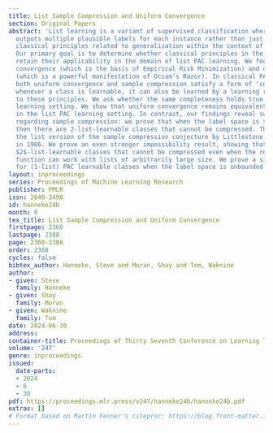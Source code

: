 ```yaml
---
title: List Sample Compression and Uniform Convergence
section: Original Papers
abstract: 'List learning is a variant of supervised classification where the learner
  outputs multiple plausible labels for each instance rather than just one.  We investigate
  classical principles related to generalization within the context of list learning.
  Our primary goal is to determine whether classical principles in the PAC setting
  retain their applicability in the domain of list PAC learning. We focus on uniform
  convergence (which is the basis of Empirical Risk Minimization) and on sample compression
  (which is a powerful manifestation of Occam’s Razor). In classical PAC learning,
  both uniform convergence and sample compression satisfy a form of ‘completeness’:
  whenever a class is learnable, it can also be learned by a learning rule that adheres
  to these principles. We ask whether the same completeness holds true in the list
  learning setting. We show that uniform convergence remains equivalent to learnability
  in the list PAC learning setting. In contrast, our findings reveal surprising results
  regarding sample compression: we prove that when the label space is $Y=\{0,1,2\}$,
  then there are 2-list-learnable classes that cannot be compressed. This refutes
  the list version of the sample compression conjecture by Littlestone and Warmuth
  in 1986. We prove an even stronger impossibility result, showing that there are
  $2$-list-learnable classes that cannot be compressed even when the reconstructed
  function can work with lists of arbitrarily large size. We prove a similar result
  for (1-list) PAC learnable classes when the label space is unbounded.'
layout: inproceedings
series: Proceedings of Machine Learning Research
publisher: PMLR
issn: 2640-3498
id: hanneke24b
month: 0
tex_title: List Sample Compression and Uniform Convergence
firstpage: 2360
lastpage: 2388
page: 2360-2388
order: 2360
cycles: false
bibtex_author: Hanneke, Steve and Moran, Shay and Tom, Waknine
author:
- given: Steve
  family: Hanneke
- given: Shay
  family: Moran
- given: Waknine
  family: Tom
date: 2024-06-30
address:
container-title: Proceedings of Thirty Seventh Conference on Learning Theory
volume: '247'
genre: inproceedings
issued:
  date-parts:
  - 2024
  - 6
  - 30
pdf: https://proceedings.mlr.press/v247/hanneke24b/hanneke24b.pdf
extras: []
# Format based on Martin Fenner's citeproc: https://blog.front-matter.io/posts/citeproc-yaml-for-bibliographies/
---
```

